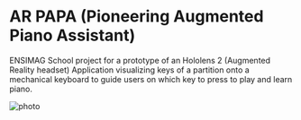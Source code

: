 # AR PAPA (Pioneering Augmented Piano Assistant)

ENSIMAG School project for a prototype of an Hololens 2 (Augmented Reality headset) Application visualizing keys of a partition onto a mechanical keyboard to guide users on which key to press to play and learn piano.

![photo](https://github.com/TrueAbastien/AR_PAPA/assets/39062123/fe2dd003-c567-465c-9e2a-371d09764407)
